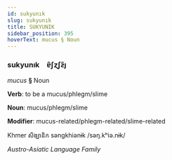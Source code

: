 ```yaml
---
id: sukyunık
slug: sukyunık
title: SUKYUNIK
sidebar_position: 395
hoverText: mucus § Noun
---
```


### sukyunık&emsp;<span kind="abugida">ɐ̑ʃɀʃƨ̑ȷ</span>

*mucus* **§** Noun

**Verb**: to be a mucus/phlegm/slime

**Noun**: mucus/phlegm/slime

**Modifier**: mucus-related/phlegm-related/slime-related

Khmer សិង្ឃានិក səngkhiənɨk /səŋ.kʰiə.nɨk/

*Austro-Asiatic Language Family*
